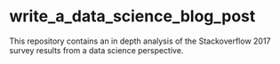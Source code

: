 # write_a_data_science_blog_post
This repository contains an in depth analysis of the Stackoverflow 2017 survey results from a data science perspective.
